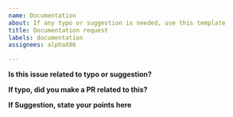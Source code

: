 ```yaml
---
name: Documentation
about: If any typo or suggestion is needed, use this template
title: Documentation request
labels: documentation
assignees: alphaX86

---
```


**Is this issue related to typo or suggestion?**
<Answer here>

**If typo, did you make a PR related to this?**
<Answer here>

**If Suggestion, state your points here**
<Points to be added>
